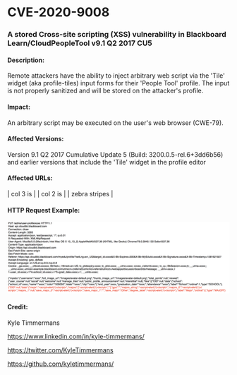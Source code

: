 # CVE-2020-9008

### A stored Cross-site scripting (XSS) vulnerability in Blackboard Learn/CloudPeopleTool v9.1 Q2 2017 CU5

#### Description:
Remote attackers have the ability to inject arbitrary web script via the 'Tile' widget (aka profile-tiles) input forms for their 'People Tool' profile. The input is not properly sanitized and will be stored on the attacker's profile.

#### Impact:
An arbitrary script may be executed on the user's web browser (CWE-79).

#### Affected Versions:
Version 9.1 Q2 2017 Cumulative Update 5 (Build: 3200.0.5-rel.6+3dd6b56) and earlier versions that include the 'Tile' widget in the profile editor

#### Affected URLs:

| col 3 is      |
| col 2 is      | 
| zebra stripes |

#### HTTP Request Example:
![alt text](https://github.com/kyletimmermans/blackboard-xss/blob/master/packet_data.png "Example Packet Info")


#### Credit:
Kyle Timmermans

https://www.linkedin.com/in/kyle-timmermans/

https://twitter.com/KyleTimmermans

https://github.com/kyletimmermans/
